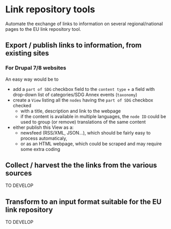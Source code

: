 # Link repository tools

Automate the exchange of links to information on several regional/national pages to the EU link repository tool.

## Export / publish links to information, from existing sites

### For Drupal 7/8 websites

An easy way would be to 
- add a `part of SDG` checkbox field to the `content type` + a field with drop-down list of categories/SDG Annex events (`taxonomy`)
- create a `View` listing all the `nodes` having the `part of SDG` checkbox checked
  - with a title, description and link to the webpage
  - if the content is available in multiple languages, the `node ID` could be used to group (or remove) translations of the same content
- either publish this View as a:
  - newsfeed (RSS/XML, JSON...), which should be fairly easy to process automaticaly, 
  - or as an HTML webpage, which could be scraped and may require some extra coding

## Collect / harvest the the links from the various sources

TO DEVELOP

## Transform to an input format suitable for the EU link repository

TO DEVELOP
